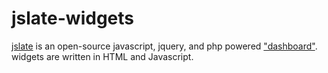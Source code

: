 jslate-widgets
==============
[jslate](http://jslate.com) is an open-source javascript, jquery, and php powered ["dashboard"](http://en.wikipedia.org/wiki/Dashboard_%28management_information_systems%29).
widgets are written in HTML and Javascript.

